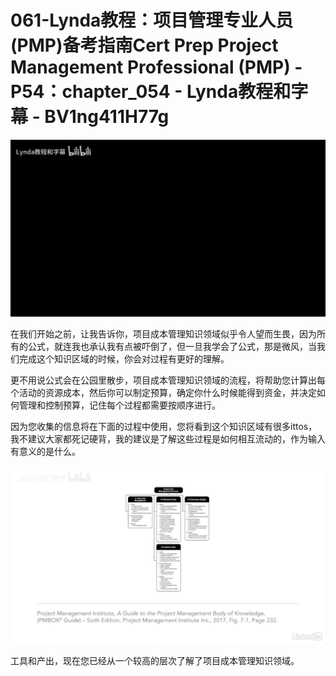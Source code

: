 # 061-Lynda教程：项目管理专业人员(PMP)备考指南Cert Prep Project Management Professional (PMP) - P54：chapter_054 - Lynda教程和字幕 - BV1ng411H77g

![](img/e38abe15134657af3368d422890ab9b0_0.png)

在我们开始之前，让我告诉你，项目成本管理知识领域似乎令人望而生畏，因为所有的公式，就连我也承认我有点被吓倒了，但一旦我学会了公式，那是微风，当我们完成这个知识区域的时候，你会对过程有更好的理解。

更不用说公式会在公园里散步，项目成本管理知识领域的流程，将帮助您计算出每个活动的资源成本，然后你可以制定预算，确定你什么时候能得到资金，并决定如何管理和控制预算，记住每个过程都需要按顺序进行。

因为您收集的信息将在下面的过程中使用，您将看到这个知识区域有很多ittos，我不建议大家都死记硬背，我的建议是了解这些过程是如何相互流动的，作为输入有意义的是什么。



![](img/e38abe15134657af3368d422890ab9b0_2.png)

工具和产出，现在您已经从一个较高的层次了解了项目成本管理知识领域。